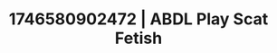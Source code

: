 ---
categories:
- Tasteful nudity
- AI-generated
- Dark fantasy erotica
- Flushed skin
- Deep touch
- Pierced & proud
- ASMR
- Cosplay
image: /assets/images/1746580902472.jpg
layout: post
seo:
  description: Featured content with sensual Scat Fetish, ABDL Play. HD images available.
  keywords: Scat Fetish, ABDL Play
  og_image: /assets/images/1746580902472.jpg
  schema_type: VisualArtwork
tags:
- ABDL Play
- '#1746580902472'
- Scat Fetish
title: 1746580902472 | ABDL Play Scat Fetish
---